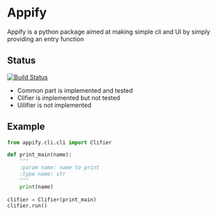 # Appify
Appify is a python package aimed at making simple cli and UI by simply providing an entry function

## Status
[![Build Status](https://travis-ci.org/sylvaus/appify.svg?branch=master)](https://travis-ci.org/sylvaus/appify)

* Common part is implemented and tested 
* Clifier is implemented but not tested 
* Uilifier is not implemented

## Example
```python
from appify.cli.cli import Clifier

def print_main(name):
    """
    :param name: name to print
    :type name: str
    """
    print(name)
    
clifier = Clifier(print_main)
clifier.run()   
```